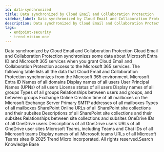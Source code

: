```yaml
---
id: data-synchronized
title: Data synchronized by Cloud Email and Collaboration Protection
sidebar_label: Data synchronized by Cloud Email and Collaboration Protection
description: Data synchronized by Cloud Email and Collaboration Protection
tags:
  - endpoint-security
  - trend-vision-one
---
```


 Data synchronized by Cloud Email and Collaboration Protection Cloud Email and Collaboration Protection synchronizes some data about Microsoft Entra ID and Microsoft 365 services when you grant Cloud Email and Collaboration Protection access to the Microsoft 365 services. The following table lists all the data that Cloud Email and Collaboration Protection synchronizes from the Microsoft 365 environment. Microsoft Entra ID Names of all domains Display names of all users User Principal Names (UPNs) of all users License status of all users Display names of all groups Types of all groups Relationships between users and groups, and between groups Exchange Online Creation time of all mailboxes on the Microsoft Exchange Server Primary SMTP addresses of all mailboxes Types of all mailboxes SharePoint Online URLs of all SharePoint site collections and their subsites Descriptions of all SharePoint site collections and their subsites Relationships between site collections and subsites OneDrive IDs of all OneDrive users Descriptions of all OneDrive users URLs of all OneDrive user sites Microsoft Teams, including Teams and Chat IDs of all Microsoft teams Display names of all Microsoft teams URLs of all Microsoft Teams sites © 2025 Trend Micro Incorporated. All rights reserved.Search Knowledge Base